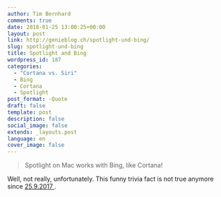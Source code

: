 ```yaml
---
author: Tim Bernhard
comments: true
date: 2018-01-25 13:00:25+00:00
layout: post
link: http://genieblog.ch/spotlight-und-bing/
slug: spotlight-und-bing
title: Spotlight and Bing
wordpress_id: 187
categories:
  - "Cortana vs. Siri"
  - Bing 
  - Cortana 
  - Spotlight
post_format: -Quote
draft: false
template: post
description: false
social_image: false
extends: _layouts.post
language: en
cover_image: false
---
```


<blockquote>Spotlight on Mac works with Bing, like Cortana!</blockquote>

Well, not really, unfortunately.
This funny trivia fact is not true anymore since [ 25.9.2017 ](https://techcrunch.com/2017/09/25/apple-switches-from-bing-to-google-for-siri-web-search-results-on-ios-and-spotlight-on-mac/).
